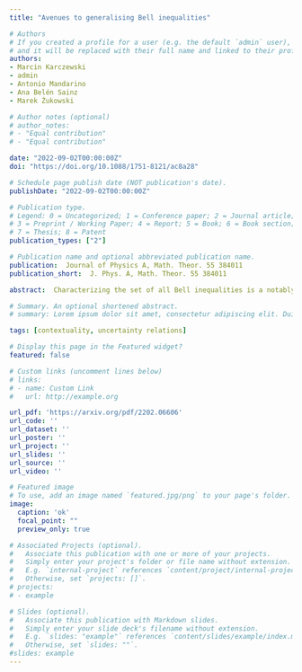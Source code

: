 ```yaml
---
title: "Avenues to generalising Bell inequalities"

# Authors
# If you created a profile for a user (e.g. the default `admin` user), write the username (folder name) here 
# and it will be replaced with their full name and linked to their profile.
authors:
- Marcin Karczewski 
- admin
- Antonio Mandarino
- Ana Belén Sainz
- Marek Żukowski

# Author notes (optional)
# author_notes:
# - "Equal contribution"
# - "Equal contribution"

date: "2022-09-02T00:00:00Z"
doi: "https://doi.org/10.1088/1751-8121/ac8a28"

# Schedule page publish date (NOT publication's date).
publishDate: "2022-09-02T00:00:00Z"

# Publication type.
# Legend: 0 = Uncategorized; 1 = Conference paper; 2 = Journal article;
# 3 = Preprint / Working Paper; 4 = Report; 5 = Book; 6 = Book section;
# 7 = Thesis; 8 = Patent
publication_types: ["2"]

# Publication name and optional abbreviated publication name.
publication:  Journal of Physics A, Math. Theor. 55 384011
publication_short:  J. Phys. A, Math. Theor. 55 384011

abstract:  Characterizing the set of all Bell inequalities is a notably hard task. An insightful method of solving it in case of Bell correlation inequalities for scenarios with two dichotomic measurements per site - for arbitrary number of parties - was given in Refs. [Phys. Rev. A 64, 010102(R) (2001)] and [Phys. Rev. A 64, 032112 (2001)]. Using complex-valued correlation functions, we generalize their approach to a broader class of Bell scenarios, in which the parties may choose from more than 2 multi-outcome measurements. Although the resulting families of Bell inequalities are not always tight, their coefficients have an intuitively understandable structure.We probe their usefulness by numerically testing their ability to detect Bell nonclassicality in simple interferometric experiments. Moreover, we identify a similar structure in the CGLMP inequality expressed in a correlation-based form, which allows us to generalise it to three parties. 

# Summary. An optional shortened abstract.
# summary: Lorem ipsum dolor sit amet, consectetur adipiscing elit. Duis posuere tellus ac convallis placerat. Proin tincidunt magna sed ex sollicitudin condimentum.

tags: [contextuality, uncertainty relations]

# Display this page in the Featured widget?
featured: false

# Custom links (uncomment lines below)
# links:
# - name: Custom Link
#   url: http://example.org

url_pdf: 'https://arxiv.org/pdf/2202.06606'
url_code: ''
url_dataset: ''
url_poster: ''
url_project: ''
url_slides: ''
url_source: ''
url_video: ''

# Featured image
# To use, add an image named `featured.jpg/png` to your page's folder. 
image:
  caption: 'ok'
  focal_point: ""
  preview_only: true

# Associated Projects (optional).
#   Associate this publication with one or more of your projects.
#   Simply enter your project's folder or file name without extension.
#   E.g. `internal-project` references `content/project/internal-project/index.md`.
#   Otherwise, set `projects: []`.
# projects:
# - example

# Slides (optional).
#   Associate this publication with Markdown slides.
#   Simply enter your slide deck's filename without extension.
#   E.g. `slides: "example"` references `content/slides/example/index.md`.
#   Otherwise, set `slides: ""`.
#slides: example
---
```


<!-- {{% callout note %}}
Click the *Cite* button above to demo the feature to enable visitors to import publication metadata into their reference management software.
{{% /callout %}}

{{% callout note %}}
Create your slides in Markdown - click the *Slides* button to check out the example.
{{% /callout %}}

Supplementary notes can be added here, including [code, math, and images](https://wowchemy.com/docs/writing-markdown-latex/). -->
